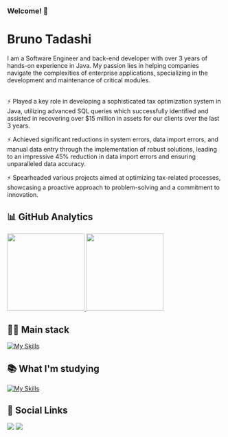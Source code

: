 ### Welcome! 👋
<h1>Bruno Tadashi </h1>
I am a Software Engineer and back-end developer with over 3 years of hands-on experience in Java. My passion lies in helping companies navigate the complexities of enterprise applications, specializing in the development and maintenance of critical modules.
<br /><br />

⚡️ Played a key role in developing a sophisticated tax optimization system in Java, utilizing advanced SQL queries which successfully identified and assisted in recovering over $15 million in assets for our clients over the last 3 years.

⚡️ Achieved significant reductions in system errors, data import errors, and manual data entry through the implementation of robust solutions, leading to an impressive 45% reduction in data import errors and ensuring unparalleled data accuracy.

⚡️ Spearheaded various projects aimed at optimizing tax-related processes, showcasing a proactive approach to problem-solving and a commitment to innovation.



<!--
- 🔭 I’m currently working on ...
- 🌱 I’m currently learning ...
- 👯 I’m looking to collaborate on ...
- 🤔 I’m looking for help with ...
- 💬 Ask me about ...
- 📫 How to reach me: ...
- 😄 Pronouns: ...
- ⚡ Fun fact: ...
-->

<div>
  <h2>📊 GitHub Analytics</h2>
</div>
<div>
  <a href="https://github.com/btadashi">
  <img height="180em" src="https://github-readme-stats.vercel.app/api?username=btadashi&show_icons=true&theme=tokyonight&include_all_commits=true&count_private=true" >
  <img height="180em" src="https://github-readme-stats.vercel.app/api/top-langs/?username=btadashi&layout=compact&langs_count=5&theme=tokyonight" >
  </a>
</div>

<div>
  <h2>🧑‍💻 Main stack</h2>
</div>

 [![My Skills](https://skillicons.dev/icons?i=java,spring,maven,postgres)](https://skillicons.dev)

<div>
  <h2>📚 What I'm studying</h2>
</div>

 [![My Skills](https://skillicons.dev/icons?i=java,spring,js,ts,nodejs,nextjs,tailwind,jest)](https://skillicons.dev)
 
<div>
  <h2>👥 Social Links</h2>
</div>
<div>
  <a href = "mailto:tadashi.b@gmail.com"><img src="https://img.shields.io/badge/Gmail-D14836?style=for-the-badge&logo=gmail&logoColor=white" target="_blank"></a>
  <a href = "https://www.linkedin.com/in/bruno-yamaguchi"><img src="https://img.shields.io/badge/LinkedIn-0077B5?style=for-the-badge&logo=linkedin&logoColor=white" target="_blank"></a>
</div>


